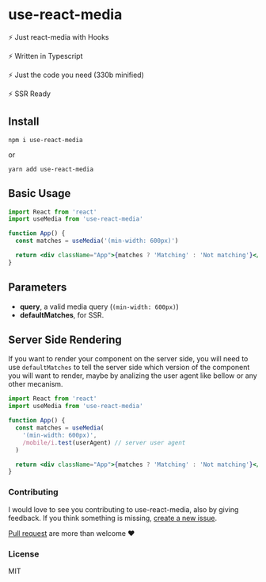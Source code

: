 # use-react-media

⚡ Just react-media with Hooks

⚡ Written in Typescript

⚡ Just the code you need (330b minified)

⚡ SSR Ready

## Install

`npm i use-react-media`

or

`yarn add use-react-media`

## Basic Usage

```jsx
import React from 'react'
import useMedia from 'use-react-media'

function App() {
  const matches = useMedia('(min-width: 600px)')

  return <div className="App">{matches ? 'Matching' : 'Not matching'}</div>
}
```

## Parameters

- **query**, a valid media query (`(min-width: 600px)`)
- **defaultMatches**, for SSR.

## Server Side Rendering

If you want to render your component on the server side, you will need to use `defaultMatches` to tell the server side which version of the component you will want to render, maybe by analizing the user agent like bellow or any other mecanism.

```jsx
import React from 'react'
import useMedia from 'use-react-media'

function App() {
  const matches = useMedia(
    '(min-width: 600px)',
    /mobile/i.test(userAgent) // server user agent
  )

  return <div className="App">{matches ? 'Matching' : 'Not matching'}</div>
}
```

### Contributing

I would love to see you contributing to use-react-media, also by giving feedback.
If you think something is missing, [create a new issue](https://github.com/aganglada/use-react-media/issues).

[Pull request](https://github.com/aganglada/use-react-media/pulls) are more than welcome ❤️️


### License

MIT
